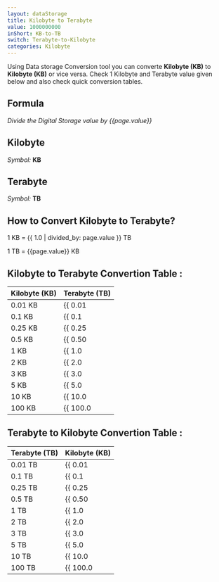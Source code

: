 ```yaml
---
layout: dataStorage
title: Kilobyte to Terabyte
value: 1000000000
inShort: KB-to-TB
switch: Terabyte-to-Kilobyte
categories: Kilobyte
---
```


Using Data storage Conversion tool you can converte **Kilobyte (KB)** to **Kilobyte (KB)** or vice versa. Check 1 Kilobyte and Terabyte value given below and also check quick conversion tables.

## Formula
*Divide the Digital Storage value by {{page.value}}*

## Kilobyte
*Symbol:* **KB**

## Terabyte
*Symbol:* **TB**

## How to Convert Kilobyte to Terabyte?

1 KB = {{ 1.0 | divided_by: page.value }} TB

1 TB = {{page.value}} KB


## Kilobyte to Terabyte Convertion Table :

| Kilobyte (KB) | Terabyte (TB) |
| ---- | ---- |
| 0.01 KB | {{ 0.01 | divided_by: page.value | round: 12 }} TB |
| 0.1 KB | {{ 0.1 | divided_by: page.value | round: 12 }} TB |
| 0.25 KB | {{ 0.25 | divided_by: page.value | round: 12 }} TB |
| 0.5 KB | {{ 0.50 | divided_by: page.value | round: 12 }} TB |
| 1 KB | {{ 1.0 | divided_by: page.value | round: 12 }} TB |
| 2 KB | {{ 2.0 | divided_by: page.value | round: 12 }} TB |
| 3 KB | {{ 3.0 | divided_by: page.value | round: 12 }} TB |
| 5 KB | {{ 5.0 | divided_by: page.value | round: 12 }} TB |
| 10 KB | {{ 10.0 | divided_by: page.value | round: 12 }} TB |
| 100 KB | {{ 100.0 | divided_by: page.value | round: 12 }} TB |

## Terabyte to Kilobyte Convertion Table :

| Terabyte (TB) | Kilobyte (KB) |
| ---- | ---- |
| 0.01 TB | {{ 0.01 | times: page.value | round: 12 }} KB |
| 0.1 TB | {{ 0.1 | times: page.value | round: 12 }} KB |
| 0.25 TB | {{ 0.25 | times: page.value | round: 12 }} KB |
| 0.5 TB | {{ 0.50 | times: page.value | round: 12 }} KB |
| 1 TB | {{ 1.0 | times: page.value | round: 12 }} KB |
| 2 TB | {{ 2.0 | times: page.value | round: 12 }} KB |
| 3 TB | {{ 3.0 | times: page.value | round: 12 }} KB |
| 5 TB | {{ 5.0 | times: page.value | round: 12 }} KB |
| 10 TB | {{ 10.0 | times: page.value | round: 12 }} KB |
| 100 TB | {{ 100.0 | times: page.value | round: 12 }} KB |


<script>
document.getElementById('selectInput')[4].selected = true
document.getElementById('selectOutput')[16].selected = true
</script>
